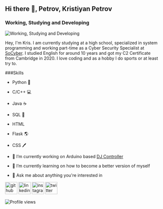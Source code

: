 ## Hi there 👋, Petrov, Kristiyan Petrov
### Working, Studying and Developing
![Working, Studying and Developing](https://i.pinimg.com/originals/b6/d9/e4/b6d9e4bb3642d036a207f7a83b2f9128.jpg)

Hey, I'm Kris. I am currently studying at a high school, specialized in system programming and working part-time as a Cyber Security Specialist at [SoCyber](so-cyber.com). I studied English for around 10 years and got my C2 Certificate from Cambridge in 2020. I love coding and as a hobby I do sports or at least try to.

###Skills
- Python 🐍
- C/C++ 💻 
- Java ☕
- SQL 💾 
- HTML
- Flask 🌎 
- CSS 🖊

- 🔭 I’m currently working on Arduino based [DJ Controller](https://github.com/krispetrov/dj-controller) 
- 🌱 I’m currently learning on how to become a better version of myself 
- 💬 Ask me about anything you're interested in 


[<img src='https://cdn.jsdelivr.net/npm/simple-icons@3.0.1/icons/github.svg' alt='github' height='40'>](https://github.com/krispetrov)  [<img src='https://cdn.jsdelivr.net/npm/simple-icons@3.0.1/icons/linkedin.svg' alt='linkedin' height='40'>](https://www.linkedin.com/in/kris-petrov/)  [<img src='https://cdn.jsdelivr.net/npm/simple-icons@3.0.1/icons/instagram.svg' alt='instagram' height='40'>](https://www.instagram.com/kristiyanpetrow/)  [<img src='https://cdn.jsdelivr.net/npm/simple-icons@3.0.1/icons/twitter.svg' alt='twitter' height='40'>](https://twitter.com/yanpetrow)  

![Profile views](https://gpvc.arturio.dev/krispetrov)  
